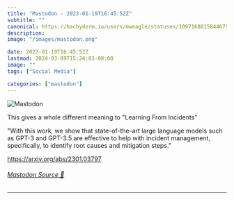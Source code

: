 ```yaml
---
title: "Mastodon - 2023-01-19T16:45:52Z"
subtitle: ""
canonical: https://hachyderm.io/users/mweagle/statuses/109716881584467536
description:
image: "/images/mastodon.png"

date: 2023-01-19T16:45:52Z
lastmod: 2024-03-09T15:24:03-08:00
image: ""
tags: ["Social Media"]

categories: ["mastodon"]
---
```

![Mastodon](/images/mastodon.png)

<p>This gives a whole different meaning to &quot;Learning From Incidents&quot;</p><p>&quot;With this work, we show that state-of-the-art large language models such as GPT-3 and GPT-3.5 are effective to help with incident management, specifically, to identify root causes and mitigation steps.&quot;</p><p><a href="https://arxiv.org/abs/2301.03797" target="_blank" rel="nofollow noopener noreferrer" translate="no"><span class="invisible">https://</span><span class="">arxiv.org/abs/2301.03797</span><span class="invisible"></span></a></p>


###### [Mastodon Source 🐘](https://hachyderm.io/@mweagle/109716881584467536)

___
